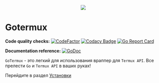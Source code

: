 <p align="center">
    <img src="https://raw.githubusercontent.com/hugmouse/gotermux/Development/icon/logo.webp">
</p>

# Gotermux

**Code quality checks:**
[![CodeFactor](https://www.codefactor.io/repository/github/hugmouse/gotermux/badge)](https://www.codefactor.io/repository/github/hugmouse/gotermux)
[![Codacy Badge](https://api.codacy.com/project/badge/Grade/380f19e0a1bc4fb19d3eeafa914fc1ad)](https://www.codacy.com/app/mysh/gotermux?utm_source=github.com&utm_medium=referral&utm_content=hugmouse/gotermux&utm_campaign=Badge_Grade)
[![Go Report Card](https://goreportcard.com/badge/github.com/hugmouse/gotermux)](https://goreportcard.com/report/github.com/hugmouse/gotermux)

**Documentation reference:**
[![GoDoc](https://godoc.org/github.com/hugmouse/gotermux?status.svg)](https://godoc.org/github.com/hugmouse/gotermux)

`GoTermux` - это легкий для использования враппер для `Termux API`. Все прелести `Go` и `Termux API` в ваших руках!

Перейдите в раздел [Установки](./installing/install)
